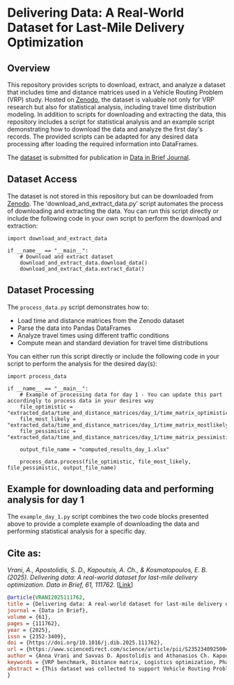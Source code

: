 # Delivering Data: A Real-World Dataset for Last-Mile Delivery Optimization 

## Overview  

This repository provides scripts to download, extract, and analyze a dataset that includes time and distance matrices used in a Vehicle Routing Problem (VRP) study. Hosted on [Zenodo](https://doi.org/10.5281/zenodo.15310106), the dataset is valuable not only for VRP research but also for statistical analysis, including travel time distribution modeling. In addition to scripts for downloading and extracting the data, this repository includes a script for statistical analysis and an example script demonstrating how to download the data and analyze the first day's records. The provided scripts can be adapted for any desired data processing after loading the required information into DataFrames.

The [dataset](https://doi.org/10.5281/zenodo.15310106) is submitted for publication in 
[Data in Brief Journal](https://www.sciencedirect.com/journal/data-in-brief).

## Dataset Access  

The dataset is not stored in this repository but can be downloaded from [Zenodo](https://doi.org/10.5281/zenodo.15310106). The 'download_and_extract_data.py' script automates the process of downloading and extracting the data. You can run this script directly or include the following code in your own script to perform the download and extraction:

````
import download_and_extract_data

if __name__ == "__main__":
    # Download and extract dataset
    download_and_extract_data.download_data()
    download_and_extract_data.extract_data()
````

## Dataset Processing

The `process_data.py` script demonstrates how to:  

- Load time and distance matrices from the Zenodo dataset  
- Parse the data into Pandas DataFrames  
- Analyze travel times using different traffic conditions  
- Compute mean and standard deviation for travel time distributions

You can either run this script directly or include the following code in your script to perform the analysis for the desired day(s):

````
import process_data

if __name__ == "__main__":
    # Example of processing data for day 1 - You can update this part accordingly to process data in your desires way
    file_optimistic = "extracted_data/time_and_distance_matrices/day_1/time_matrix_optimistic_1.xlsx"
    file_most_likely = "extracted_data/time_and_distance_matrices/day_1/time_matrix_mostlikely_1.xlsx"
    file_pessimistic = "extracted_data/time_and_distance_matrices/day_1/time_matrix_pessimistic_1.xlsx"

    output_file_name = "computed_results_day_1.xlsx"

    process_data.process(file_optimistic, file_most_likely, file_pessimistic, output_file_name)
````

## Example for downloading data and performing analysis for day 1

The `example_day_1.py` script combines the two code blocks presented above to provide a complete example of downloading the data and performing statistical analysis for a specific day.

## Cite as:

*Vrani, A., Apostolidis, S. D., Kapoutsis, A. Ch., & Kosmatopoulos, E. B. (2025). Delivering data: A real-world dataset for last-mile delivery optimization. Data in Brief, 61, 111762.* \[[Link](https://doi.org/10.1016/j.dib.2025.111762)\]
```bibtex
@article{VRANI2025111762,
title = {Delivering data: A real-world dataset for last-mile delivery optimization},
journal = {Data in Brief},
volume = {61},
pages = {111762},
year = {2025},
issn = {2352-3409},
doi = {https://doi.org/10.1016/j.dib.2025.111762},
url = {https://www.sciencedirect.com/science/article/pii/S2352340925004895},
author = {Anna Vrani and Savvas D. Apostolidis and Athanasios Ch. Kapoutsis and Elias B. Kosmatopoulos},
keywords = {VRP benchmark, Distance matrix, Logistics optimization, Pharmaceutical deliveries},
abstract = {This dataset was collected to support Vehicle Routing Problem (VRP) optimization by providing structured time and distance matrices. A Third-Party Logistics (3PL) company granted access to its order management software, from which data on daily delivery problems involving pharmaceutical distribution were obtained. The dataset consists of carefully processed distance and time matrices, over a period of nine days. Each day’s problem involved 60-85 delivery stops that needed to be serviced. While the actual delivery routes covered only specific paths taken on the road, the generated matrices provide a complete view of travel distances and times between all locations, information essential for optimizing the routing process. To ensure confidentiality, only the structured matrices are provided, without the original address data. These matrices were generated using an API that computes travel durations based on historical traffic patterns, real-time data, and predictive models. From the API, we derived four distinct matrices: one for distances and three for travel times under different traffic scenarios: optimistic, pessimistic, and most likely. These matrices enable the modelling of realistic travel conditions accounting for the road congestion variability. Data retrieval was performed through automated API queries, ensuring consistency in structure and format. The collected matrices were processed and structured for direct use in VRP algorithms. The dataset offers substantial reuse potential by serving as a benchmark for evaluating VRP algorithms, enabling the comparison of optimization methods based on real-world logistics problems. It also supports statistical analysis and simulation, allowing researchers to assess travel time variability and model uncertainty in routing decisions through Monte Carlo simulations. Overall, this dataset offers valuable insights for optimizing delivery operations and addressing real-world logistics challenges. Its structured format, comprehensive traffic-based travel times, and applicability to VRP make it a valuable resource at the intersection of academia and industry.}
}
